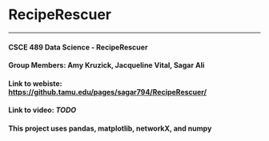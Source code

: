 # RecipeRescuer
------
#### CSCE 489 Data Science - RecipeRescuer
#### Group Members: Amy Kruzick, Jacqueline Vital, Sagar Ali
#### Link to webiste: https://github.tamu.edu/pages/sagar794/RecipeRescuer/
#### Link to video: *TODO*
#### This project uses pandas, matplotlib, networkX, and numpy
